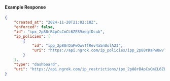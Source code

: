 <!-- Code generated for API Clients. DO NOT EDIT. -->

#### Example Response

```json
{
	"created_at": "2024-11-20T21:02:18Z",
	"enforced": false,
	"id": "ipx_2p88rB4pCsCmCL6ZE89xogfDcub",
	"ip_policies": [
		{
			"id": "ipp_2p88rDaPwOwvTfRev4a5nUolA2I",
			"uri": "https://api.ngrok.com/ip_policies/ipp_2p88rDaPwOwvTfRev4a5nUolA2I"
		}
	],
	"type": "dashboard",
	"uri": "https://api.ngrok.com/ip_restrictions/ipx_2p88rB4pCsCmCL6ZE89xogfDcub"
}
```
